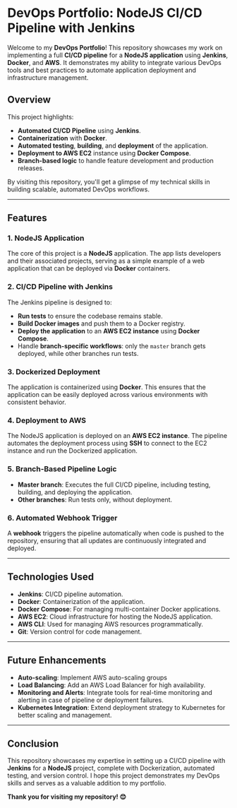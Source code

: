 # DevOps Portfolio: NodeJS CI/CD Pipeline with Jenkins

Welcome to my **DevOps Portfolio**! This repository showcases my work on implementing a full **CI/CD pipeline** for a **NodeJS application** using **Jenkins**, **Docker**, and **AWS**. It demonstrates my ability to integrate various DevOps tools and best practices to automate application deployment and infrastructure management.

## Overview

This project highlights:
- **Automated CI/CD Pipeline** using **Jenkins**.
- **Containerization** with **Docker**.
- **Automated testing**, **building**, and **deployment** of the application.
- **Deployment to AWS EC2** instance using **Docker Compose**.
- **Branch-based logic** to handle feature development and production releases.

By visiting this repository, you'll get a glimpse of my technical skills in building scalable, automated DevOps workflows.

---

## Features

### 1. NodeJS Application
The core of this project is a **NodeJS** application. The app lists developers and their associated projects, serving as a simple example of a web application that can be deployed via **Docker** containers.

### 2. CI/CD Pipeline with Jenkins
The Jenkins pipeline is designed to:
- **Run tests** to ensure the codebase remains stable.
- **Build Docker images** and push them to a Docker registry.
- **Deploy the application** to an **AWS EC2 instance** using **Docker Compose**.
- Handle **branch-specific workflows**: only the `master` branch gets deployed, while other branches run tests.

### 3. Dockerized Deployment
The application is containerized using **Docker**. This ensures that the application can be easily deployed across various environments with consistent behavior.

### 4. Deployment to AWS
The NodeJS application is deployed on an **AWS EC2 instance**. The pipeline automates the deployment process using **SSH** to connect to the EC2 instance and run the Dockerized application.

### 5. Branch-Based Pipeline Logic
- **Master branch**: Executes the full CI/CD pipeline, including testing, building, and deploying the application.
- **Other branches**: Run tests only, without deployment.

### 6. Automated Webhook Trigger
A **webhook** triggers the pipeline automatically when code is pushed to the repository, ensuring that all updates are continuously integrated and deployed.

---

## Technologies Used
- **Jenkins**: CI/CD pipeline automation.
- **Docker**: Containerization of the application.
- **Docker Compose**: For managing multi-container Docker applications.
- **AWS EC2**: Cloud infrastructure for hosting the NodeJS application.
- **AWS CLI**: Used for managing AWS resources programmatically.
- **Git**: Version control for code management.

---

## Future Enhancements

- **Auto-scaling**: Implement AWS auto-scaling groups
- **Load Balancing**: Add an AWS Load Balancer for high availability.
- **Monitoring and Alerts**: Integrate tools for real-time monitoring and alerting in case of pipeline or deployment failures.
- **Kubernetes Integration**: Extend deployment strategy to Kubernetes for better scaling and management.

---

## Conclusion

This repository showcases my expertise in setting up a CI/CD pipeline with **Jenkins** for a **NodeJS** project, complete with Dockerization, automated testing, and version control. I hope this project demonstrates my DevOps skills and serves as a valuable addition to my portfolio.

**Thank you for visiting my repository! 😊**
